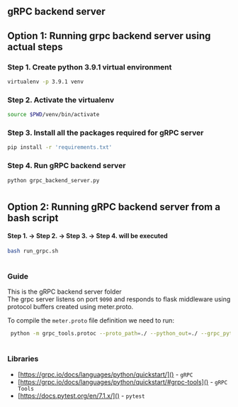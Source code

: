 ## gRPC backend server

## Option 1: Running grpc backend server using actual steps

### Step 1. Create python 3.9.1 virtual environment

```bash
virtualenv -p 3.9.1 venv
```

### Step 2. Activate the virtualenv

```bash
source $PWD/venv/bin/activate
```

### Step 3. Install all the packages required for gRPC server

```bash
pip install -r 'requirements.txt'
```

### Step 4. Run gRPC backend server

```bash
python grpc_backend_server.py
```

#

## Option 2: Running gRPC backend server from a bash script

#### Step 1. -> Step 2. -> Step 3. -> Step 4. will be executed

```bash
bash run_grpc.sh
```

#

### Guide

This is the gRPC backend server folder \
The grpc server listens on port `9090` and responds to flask middleware using protocol buffers created using meter.proto.

To compile the `meter.proto` file definition we need to run:

```bash
 python -m grpc_tools.protoc --proto_path=./ --python_out=./ --grpc_python_out=./ ./protos/meter.proto
```

#

### Libraries

- [https://grpc.io/docs/languages/python/quickstart/]() - `gRPC`
- [https://grpc.io/docs/languages/python/quickstart/#grpc-tools]() - `gRPC Tools`
- [https://docs.pytest.org/en/7.1.x/]() - `pytest`
